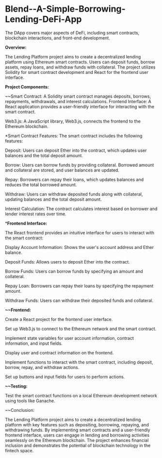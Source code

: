 # Blend--A-Simple-Borrowing-Lending-DeFi-App
The DApp covers major aspects of DeFi, including smart contracts, blockchain interactions, and front-end development.



**Overview:**

The Lending Platform project aims to create a decentralized lending platform using Ethereum smart contracts. Users can deposit funds, borrow assets, repay loans, and withdraw funds with collateral. The project utilizes Solidity for smart contract development and React for the frontend user interface.



**Project Components:**


~~Smart Contract: A Solidity smart contract manages deposits, borrows, repayments, withdrawals, and interest calculations.
Frontend Interface: A React application provides a user-friendly interface for interacting with the smart contract.

Web3.js: A JavaScript library, Web3.js, connects the frontend to the Ethereum blockchain.

*Smart Contract Features:
The smart contract includes the following features:

Deposit: Users can deposit Ether into the contract, which updates user balances and the total deposit amount.

Borrow: Users can borrow funds by providing collateral. Borrowed amount and collateral are stored, and user balances are updated.

Repay: Borrowers can repay their loans, which updates balances and reduces the total borrowed amount.

Withdraw: Users can withdraw deposited funds along with collateral, updating balances and the total deposit amount.

Interest Calculation: The contract calculates interest based on borrower and lender interest rates over time.



***Frontend Interface:**


The React frontend provides an intuitive interface for users to interact with the smart contract:

Display Account Information: Shows the user's account address and Ether balance.

Deposit Funds: Allows users to deposit Ether into the contract.

Borrow Funds: Users can borrow funds by specifying an amount and collateral.

Repay Loan: Borrowers can repay their loans by specifying the repayment amount.

Withdraw Funds: Users can withdraw their deposited funds and collateral.



**~~Frontend:**


Create a React project for the frontend user interface.

Set up Web3.js to connect to the Ethereum network and the smart contract.

Implement state variables for user account information, contract information, and input fields.

Display user and contract information on the frontend.

Implement functions to interact with the smart contract, including deposit, borrow, repay, and withdraw actions.

Set up buttons and input fields for users to perform actions.



**~~Testing:**


Test the smart contract functions on a local Ethereum development network using tools like Ganache.

~~Conclusion:


The Lending Platform project aims to create a decentralized lending platform with key features such as depositing, borrowing, repaying, and withdrawing funds. By implementing smart contracts and a user-friendly frontend interface, users can engage in lending and borrowing activities seamlessly on the Ethereum blockchain. The project enhances financial inclusion and demonstrates the potential of blockchain technology in the fintech space.
